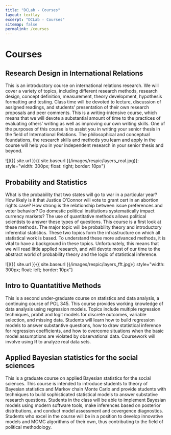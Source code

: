 ```yaml
---
title: "DCLab - Courses"
layout: textlay
excerpt: "DCLab - Courses"
sitemap: false
permalink: /courses
---
```


# Courses

## Research Design in International Relations

This is an introductory course on international relations research. We will cover a variety of topics, including different research methods, research design, concept definition, measurement, theory development, hypothesis formatting and testing. Class time will be devoted to lecture, discussion of assigned readings, and students’ presentation of their own research proposals and peer comments. This is a writing-intensive course, which means that we will devote a substantial amount of time to the practices of evaluating others’ writing as well as improving our own writing skills.
One of the purposes of this course is to assist you in writing your senior thesis in the field of International Relations. The philosophical and conceptual foundations, the research skills and methods you learn and apply in the course will help you in your independent research in your senior thesis and beyond.
 
![]({{ site.url }}{{ site.baseurl }}/images/respic/layers_real.jpg){: style="width: 300px; float: right; border: 10px"}

## Probability and Statistics

What is the probability that two states will go to war in a particular year? How likely is it that Justice O’Connor will vote to grant cert in an abortion rights case? How strong is the relationship between issue preferences and voter behavior? Do domestic political institutions systematically impact currency markets?
The use of quantitative methods allows political scientists to answer these types of questions. This course is a first look at these methods. The major topic will be probability theory and introductory inferential statistics. These two topics form the infrastructure on which all statistical work is based. To understand these more advanced methods, it is vital to have a background in these topics. Unfortunately, this means that we will read little applied research, and will devote most of our time to the abstract world of probability theory and the logic of statistical inference.

![]({{ site.url }}{{ site.baseurl }}/images/respic/layers_fft.jpg){: style="width: 300px; float: left; border: 10px"}

## Intro to Quantatitive Methods

This is a second under-graduate course on statistics and data analysis, a continuing course of POL 345. This course provides working knowledge of data analysis using regression models. Topics include multiple regression techniques, probit and logit models for discrete outcomes, variable selection, and missing data. Students will learn how to build regression models to answer substantive questions, how to draw statistical inference for regression coefficients, and how to overcome situations when the basic model assumptions are violated by observational data. Coursework will involve using R to analyze real data sets.

## Applied Bayesian statistics for the social sciences

This is a graduate course on applied Bayesian statistics for the social sciences. This course is intended to introduce students to theory of Bayesian statistics and Markov chain Monte Carlo and provide students with techniques to build sophisticated statistical models to answer substative research questions. Students in the class will be able to implement Bayesian models using modern software tools, make inferences based on posterior distributions, and conduct model assessment and covergence diagnostics. Students who excel in the course will be in a position to develop innovative models and MCMC algorithms of their own, thus contributing to the field of political methodology.
